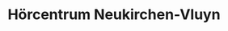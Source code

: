 ---
title: "Hörcentrum Neukirchen-Vluyn"
url: /neukirchen-vluyn/hoercentrum-neukirchen-vluyn/
shop: Hörgeräte
---